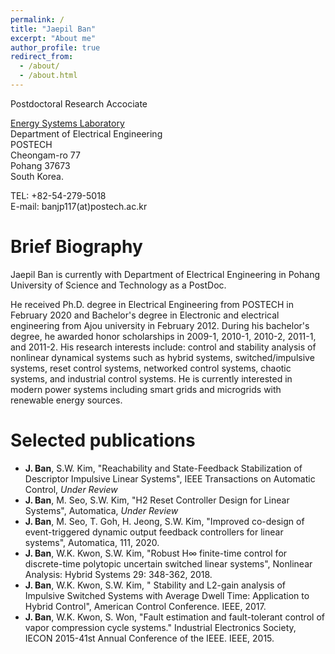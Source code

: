 ```yaml
---
permalink: /
title: "Jaepil Ban"
excerpt: "About me"
author_profile: true
redirect_from: 
  - /about/
  - /about.html
---
```


Postdoctoral Research Accociate

[Energy Systems Laboratory](https://sites.google.com/view/youngjinkim/home?authuser=0)  
Department of Electrical Engineering  
POSTECH  
Cheongam-ro 77  
Pohang 37673  
South Korea.  

TEL: +82-54-279-5018  
E-mail: banjp117(at)postech.ac.kr  

Brief Biography
===============

Jaepil Ban is currently with Department of Electrical Engineering in Pohang University of Science and Technology as a PostDoc. 

He received Ph.D. degree in Electrical Engineering from POSTECH in February 2020 and Bachelor's degree in Electronic and electrical engineering from Ajou university in February 2012. During his bachelor's degree, he awarded honor scholarships in 2009-1, 2010-1, 2010-2, 2011-1, and 2011-2. His research interests include: control and stability analysis of nonlinear dynamical systems such as hybrid systems, switched/impulsive systems, reset control systems, networked control systems, chaotic systems, and industrial control systems. He is currently interested in modern power systems including smart grids and microgrids with renewable energy sources. 

Selected publications
=====================
* __J. Ban__, S.W. Kim, "Reachability and State-Feedback Stabilization of Descriptor Impulsive Linear Systems", IEEE Transactions on Automatic Control, *Under Review*
* __J. Ban__, M. Seo, S.W. Kim, "H2 Reset Controller Design for Linear Systems", Automatica, *Under Review*
* __J. Ban__, M. Seo, T. Goh, H. Jeong, S.W. Kim, "Improved co-design of event-triggered dynamic output feedback controllers for linear systems", Automatica, 111, 2020.
* __J. Ban__, W.K. Kwon, S.W. Kim, "Robust H∞ finite-time control for discrete-time polytopic uncertain switched linear systems", Nonlinear Analysis: Hybrid Systems 29: 348-362, 2018.
* __J. Ban__, W.K. Kwon, S.W. Kim, "  Stability and L2-gain analysis of Impulsive Switched Systems with Average Dwell Time: Application to Hybrid Control", American Control Conference. IEEE, 2017.
* __J. Ban__, W.K. Kwon, S. Won, "Fault estimation and fault-tolerant control of vapor compression cycle systems." Industrial Electronics Society, IECON 2015-41st Annual Conference of the IEEE. IEEE, 2015.

